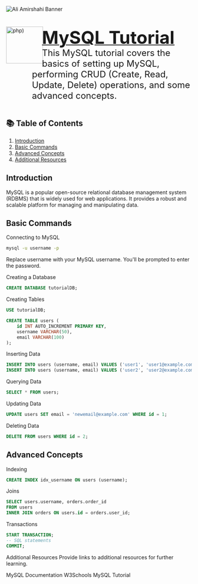 ![Ali Amirshahi Banner](https://i.ibb.co/2WKr9HR/github-banner-small.png)

<a href="https://github.com/ALPHYPSYCHE">
    <div style="margin-bottom:1em;"> 
        <img style="margin-right:-.2em;" align="left" src="https://cdn.worldvectorlogo.com/logos/mysql-logo.svg" alt="php)" title="PHP" width="100" height="100"/>
    </div>
    <div style="margin-bottom:-1.5em;">
        <h1 display="display:inline;">
            <font size="+4">MySQL Tutorial</font>
        </h1>
    </div>
</a>

<div style="margin-left:5em;">
    <span style="vertical-align: middle;"><font size="+2">This MySQL tutorial covers the basics of setting up MySQL, performing CRUD (Create, Read, Update, Delete) operations, and some advanced concepts.
</font></span>
</div>
﻿


## 📚 Table of Contents

1. [Introduction](#introduction)
2. [Basic Commands](#basic-commands)
3. [Advanced Concepts](#advanced-concepts)
4. [Additional Resources](#additional-resources)

## Introduction
MySQL is a popular open-source relational database management system (RDBMS) that is widely used for web applications. It provides a robust and scalable platform for managing and manipulating data.

## Basic Commands
Connecting to MySQL
```bash
mysql -u username -p
```
Replace username with your MySQL username. You'll be prompted to enter the password.

Creating a Database
```sql
CREATE DATABASE tutorialDB;
```
Creating Tables
```sql
USE tutorialDB;

CREATE TABLE users (
    id INT AUTO_INCREMENT PRIMARY KEY,
    username VARCHAR(50),
    email VARCHAR(100)
);
```
Inserting Data
```sql
INSERT INTO users (username, email) VALUES ('user1', 'user1@example.com');
INSERT INTO users (username, email) VALUES ('user2', 'user2@example.com');
```
Querying Data
```sql
SELECT * FROM users;
```
Updating Data
```sql
UPDATE users SET email = 'newemail@example.com' WHERE id = 1;
```
Deleting Data
```sql
DELETE FROM users WHERE id = 2;
```
## Advanced Concepts
Indexing
```sql
CREATE INDEX idx_username ON users (username);
```
Joins
```sql
SELECT users.username, orders.order_id
FROM users
INNER JOIN orders ON users.id = orders.user_id;
```
Transactions
```sql
START TRANSACTION;
-- SQL statements
COMMIT;
```

Additional Resources
Provide links to additional resources for further learning.

MySQL Documentation
W3Schools MySQL Tutorial
